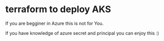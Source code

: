 # terraform to deploy AKS

If you are begginer in Azure this is not for You.

If you have knowledge of azure secret and principal you can enjoy this :)